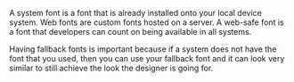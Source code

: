 A system font is a font that is already installed onto your local device system. Web fonts are custom fonts hosted on a server. A web-safe font is a font that developers can count on being available in all systems.

Having fallback fonts is important because if a system does not have the font that you used, then you can use your fallback font and it can look very similar to still achieve the look the designer is going for. 

